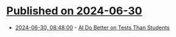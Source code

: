 # [Published on 2024-06-30](index.md)

* [2024-06-30, 08:48:00](https://soylentnews.org/article.pl?sid=24/06/29/0334220&from=rss) - [AI Do Better on Tests Than Students](https://soylentnews.org/article.pl?sid=24/06/29/0334220&from=rss)
